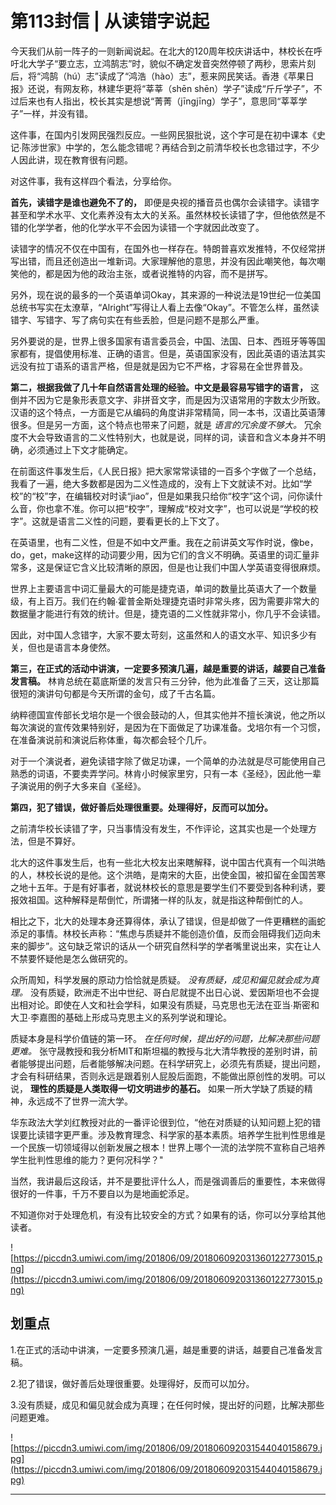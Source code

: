# 第113封信 | 从读错字说起

今天我们从前一阵子的一则新闻说起。在北大的120周年校庆讲话中，林校长在呼吁北大学子“要立志，立鸿鹄志”时，貌似不确定发音突然停顿了两秒，思索片刻后，将“鸿鹄（hú）志”读成了“鸿浩（hào）志”，惹来网民笑话。香港《苹果日报》还说，有网友称，林建华更将“莘莘（shēn shēn）学子”读成“斤斤学子”，不过后来也有人指出，校长其实是想说“菁菁（jīngjīng）学子”，意思同“莘莘学子”一样，并没有错。

这件事，在国内引发网民强烈反应。一些网民狠批说，这个字可是在初中课本《史记∙陈涉世家》中学的，怎么能念错呢？再结合到之前清华校长也念错过字，不少人因此讲，现在教育很有问题。

对这件事，我有这样四个看法，分享给你。

 **首先，读错字是谁也避免不了的，** 即便是央视的播音员也偶尔会读错字。读错字甚至和学术水平、文化素养没有太大的关系。虽然林校长读错了字，但他依然是不错的化学学者，他的化学水平不会因为读错一个字就因此改变了。

读错字的情况不仅在中国有，在国外也一样存在。特朗普喜欢发推特，不仅经常拼写出错，而且还创造出一堆新词。大家理解他的意思，并没有因此嘲笑他，每次嘲笑他的，都是因为他的政治主张，或者说推特的内容，而不是拼写。

另外，现在说的最多的一个英语单词Okay，其来源的一种说法是19世纪一位美国总统书写实在太潦草，“Alright”写得让人看上去像“Okay”。不管怎么样，虽然读错字、写错字、写了病句实在有些丢脸，但是问题不是那么严重。

另外要说的是，世界上很多国家有语言委员会，中国、法国、日本、西班牙等等国家都有，提倡使用标准、正确的语言。但是，英语国家没有，因此英语的语法其实远没有拉丁语系的语言严格，但是就是因为它不严格，才容易在全世界普及。

 **第二，根据我做了几十年自然语言处理的经验。中文是最容易写错字的语言，** 这倒并不因为它是象形表意文字、非拼音文字，而是因为汉语常用的字数太少所致。汉语的这个特点，一方面是它从编码的角度讲非常精简，同一本书，汉语比英语薄很多。但是另一方面，这个特点也带来了问题，就是 *语言的冗余度不够大。* 冗余度不大会导致语言的二义性特别大，也就是说，同样的词，读音和含义本身并不明确，必须通过上下文才能确定。

在前面这件事发生后，《人民日报》把大家常常读错的一百多个字做了一个总结，我看了一遍，绝大多数都是因为二义性造成的，没有上下文就读不对。比如“学校”的“校”字，在编辑校对时读“jiao”，但是如果我只给你“校字”这个词，问你读什么音，你也拿不准。你可以把“校字”，理解成“校对文字”，也可以说是“学校的校字”。这就是语言二义性的问题，要看更长的上下文了。

在英语里，也有二义性，但是不如中文严重。我在之前讲英文写作时说，像be，do，get，make这样的动词要少用，因为它们的含义不明确。英语里的词汇量非常多，这是保证它含义比较清晰的原因，但是也让我们中国人学英语变得很麻烦。

世界上主要语言中词汇量最大的可能是捷克语，单词的数量比英语大了一个数量级，有上百万。我们在约翰∙霍普金斯处理捷克语时非常头疼，因为需要非常大的数据量才能进行有效的统计。但是，捷克语的二义性就非常小，你几乎不会读错。

因此，对中国人念错字，大家不要太苛刻，这虽然和人的语文水平、知识多少有关，但也是语言本身使然。

 **第三，在正式的活动中讲演，一定要多预演几遍，越是重要的讲话，越要自己准备发言稿。** 林肯总统在葛底斯堡的发言只有三分钟，他为此准备了三天，这让那篇很短的演讲句句都是今天所谓的金句，成了千古名篇。

纳粹德国宣传部长戈培尔是一个很会鼓动的人，但其实他并不擅长演说，他之所以每次演说的宣传效果特别好，是因为在下面做足了功课准备。戈培尔有一个习惯，在准备演说前和演说后称体重，每次都会轻个几斤。

对于一个演说者，避免读错字除了做足功课，一个简单的办法就是尽可能使用自己熟悉的词语，不要卖弄学问。林肯小时候家里穷，只有一本《圣经》，因此他一辈子演说用的例子大多来自《圣经》。

 **第四，犯了错误，做好善后处理很重要。处理得好，反而可以加分。**

之前清华校长读错了字，只当事情没有发生，不作评论，这其实也是一个处理方法，但是不算好。

北大的这件事发生后，也有一些北大校友出来瞎解释，说中国古代真有一个叫洪皓的人，林校长说的是他。这个洪皓，是南宋的大臣，出使金国，被扣留在金国苦寒之地十五年。于是有好事者，就说林校长的意思是要学生们不要受到各种利诱，要报效祖国。这种解释是帮倒忙，所谓猪一样的队友，就是指这种帮倒忙的人。

相比之下，北大的处理本身还算得体，承认了错误，但是却做了一件更糟糕的画蛇添足的事情。林校长声称：“焦虑与质疑并不能创造价值，反而会阻碍我们迈向未来的脚步”。这句缺乏常识的话从一个研究自然科学的学者嘴里说出来，实在让人不禁要怀疑他是怎么做研究的。

众所周知，科学发展的原动力恰恰就是质疑。 *没有质疑，成见和偏见就会成为真理。* 没有质疑，欧洲走不出中世纪、哥白尼就提不出日心说、爱因斯坦也不会提出相对论。即使在人文和社会学科，如果没有质疑，马克思也无法在亚当∙斯密和大卫∙李嘉图的基础上形成马克思主义的系列学说和理论。

质疑本身是科学价值链的第一环。 *在任何时候，提出好的问题，比解决那些问题更难。* 张守晟教授和我分析MIT和斯坦福的教授与北大清华教授的差别时讲，前者能够提出问题，后者能够解决问题。在科学研究上，必须先有质疑，提出问题，才会有科研结果，否则永远是跟着别人屁股后面跑，不能做出原创性的发明。可以说， **理性的质疑是人类取得一切文明进步的基石。** 如果一所大学缺了质疑的精神，永远成不了世界一流大学。

华东政法大学刘红教授对此的一番评论很到位，“他在对质疑的认知问题上犯的错误要比读错字更严重。涉及教育理念、科学家的基本素质。培养学生批判性思维是一个民族一切领域得以创新发展之根本！世界上哪个一流的法学院不宣称自己培养学生批判性思维的能力？更何况科学？"

当然，我讲最后这段话，并不是要批评什么人，而是强调善后的重要性，本来做得很好的一件事，千万不要自以为是地画蛇添足。

不知道你对于处理危机，有没有比较安全的方式？如果有的话，你可以分享给其他读者。

![https://piccdn3.umiwi.com/img/201806/09/201806092031360122773015.png](https://piccdn3.umiwi.com/img/201806/09/201806092031360122773015.png)

## 划重点

1.在正式的活动中讲演，一定要多预演几遍，越是重要的讲话，越要自己准备发言稿。

2.犯了错误，做好善后处理很重要。处理得好，反而可以加分。

3.没有质疑，成见和偏见就会成为真理；在任何时候，提出好的问题，比解决那些问题更难。

![https://piccdn3.umiwi.com/img/201806/09/201806092031544040158679.jpg](https://piccdn3.umiwi.com/img/201806/09/201806092031544040158679.jpg)

---
